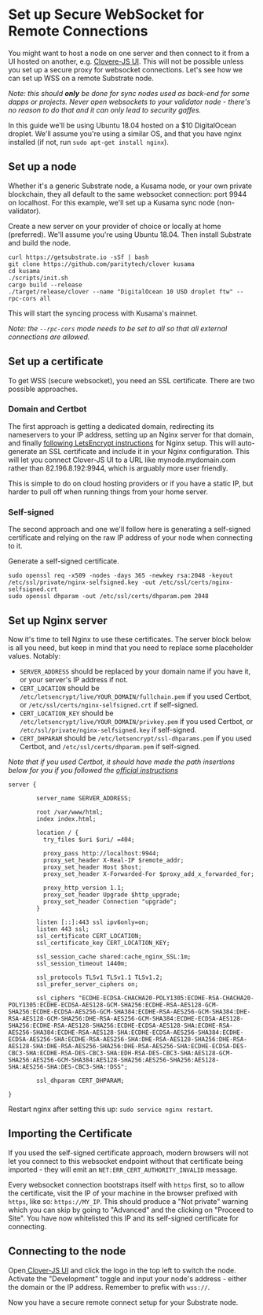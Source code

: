 # Set up Secure WebSocket for Remote Connections

You might want to host a node on one server and then connect to it from a UI hosted on another, e.g. [Clovere-JS UI](https://apps.clover.finance/#/explorer). This will not be possible unless you set up a secure proxy for websocket connections. Let's see how we can set up WSS on a remote Substrate node.

_Note: this should **only** be done for sync nodes used as back-end for some dapps or projects. Never open websockets to your validator node - there's no reason to do that and it can only lead to security gaffes._

In this guide we'll be using Ubuntu 18.04 hosted on a $10 DigitalOcean droplet. We'll assume you're using a similar OS, and that you have nginx installed \(if not, run `sudo apt-get install nginx`\).

## Set up a node

Whether it's a generic Substrate node, a Kusama node, or your own private blockchain, they all default to the same websocket connection: port 9944 on localhost. For this example, we'll set up a Kusama sync node \(non-validator\).

Create a new server on your provider of choice or locally at home \(preferred\). We'll assume you're using Ubuntu 18.04. Then install Substrate and build the node.

```text
curl https://getsubstrate.io -sSf | bash
git clone https://github.com/paritytech/clover kusama
cd kusama
./scripts/init.sh
cargo build --release
./target/release/clover --name "DigitalOcean 10 USD droplet ftw" --rpc-cors all
```

This will start the syncing process with Kusama's mainnet.

_Note: the `--rpc-cors` mode needs to be set to all so that all external connections are allowed._

## Set up a certificate

To get WSS \(secure websocket\), you need an SSL certificate. There are two possible approaches.

### Domain and Certbot

The first approach is getting a dedicated domain, redirecting its nameservers to your IP address, setting up an Nginx server for that domain, and finally [following LetsEncrypt instructions](https://certbot.eff.org/lets-encrypt/ubuntubionic-nginx.html) for Nginx setup. This will auto-generate an SSL certificate and include it in your Nginx configuration. This will let you connect Clover-JS UI to a URL like mynode.mydomain.com rather than 82.196.8.192:9944, which is arguably more user friendly.

This is simple to do on cloud hosting providers or if you have a static IP, but harder to pull off when running things from your home server.

### Self-signed

The second approach and one we'll follow here is generating a self-signed certificate and relying on the raw IP address of your node when connecting to it.

Generate a self-signed certificate.

```text
sudo openssl req -x509 -nodes -days 365 -newkey rsa:2048 -keyout /etc/ssl/private/nginx-selfsigned.key -out /etc/ssl/certs/nginx-selfsigned.crt
sudo openssl dhparam -out /etc/ssl/certs/dhparam.pem 2048
```

## Set up Nginx server

Now it's time to tell Nginx to use these certificates. The server block below is all you need, but keep in mind that you need to replace some placeholder values. Notably:

* `SERVER_ADDRESS` should be replaced by your domain name if you have it, or your server's IP address if not.
* `CERT_LOCATION` should be `/etc/letsencrypt/live/YOUR_DOMAIN/fullchain.pem` if you used Certbot, or `/etc/ssl/certs/nginx-selfsigned.crt` if self-signed.
* `CERT_LOCATION_KEY` should be `/etc/letsencrypt/live/YOUR_DOMAIN/privkey.pem` if you used Certbot, or `/etc/ssl/private/nginx-selfsigned.key` if self-signed.
* `CERT_DHPARAM` should be `/etc/letsencrypt/ssl-dhparams.pem` if you used Certbot, and `/etc/ssl/certs/dhparam.pem` if self-signed.

_Note that if you used Certbot, it should have made the path insertions below for you if you followed the_ [_official instructions_](https://certbot.eff.org/lets-encrypt/ubuntubionic-nginx.html)

```text
server {

        server_name SERVER_ADDRESS;

        root /var/www/html;
        index index.html;

        location / {
          try_files $uri $uri/ =404;

          proxy_pass http://localhost:9944;
          proxy_set_header X-Real-IP $remote_addr;
          proxy_set_header Host $host;
          proxy_set_header X-Forwarded-For $proxy_add_x_forwarded_for;

          proxy_http_version 1.1;
          proxy_set_header Upgrade $http_upgrade;
          proxy_set_header Connection "upgrade";
        }

        listen [::]:443 ssl ipv6only=on;
        listen 443 ssl;
        ssl_certificate CERT_LOCATION;
        ssl_certificate_key CERT_LOCATION_KEY;

        ssl_session_cache shared:cache_nginx_SSL:1m;
        ssl_session_timeout 1440m;

        ssl_protocols TLSv1 TLSv1.1 TLSv1.2;
        ssl_prefer_server_ciphers on;

        ssl_ciphers "ECDHE-ECDSA-CHACHA20-POLY1305:ECDHE-RSA-CHACHA20-POLY1305:ECDHE-ECDSA-AES128-GCM-SHA256:ECDHE-RSA-AES128-GCM-SHA256:ECDHE-ECDSA-AES256-GCM-SHA384:ECDHE-RSA-AES256-GCM-SHA384:DHE-RSA-AES128-GCM-SHA256:DHE-RSA-AES256-GCM-SHA384:ECDHE-ECDSA-AES128-SHA256:ECDHE-RSA-AES128-SHA256:ECDHE-ECDSA-AES128-SHA:ECDHE-RSA-AES256-SHA384:ECDHE-RSA-AES128-SHA:ECDHE-ECDSA-AES256-SHA384:ECDHE-ECDSA-AES256-SHA:ECDHE-RSA-AES256-SHA:DHE-RSA-AES128-SHA256:DHE-RSA-AES128-SHA:DHE-RSA-AES256-SHA256:DHE-RSA-AES256-SHA:ECDHE-ECDSA-DES-CBC3-SHA:ECDHE-RSA-DES-CBC3-SHA:EDH-RSA-DES-CBC3-SHA:AES128-GCM-SHA256:AES256-GCM-SHA384:AES128-SHA256:AES256-SHA256:AES128-SHA:AES256-SHA:DES-CBC3-SHA:!DSS";

        ssl_dhparam CERT_DHPARAM;

}
```

Restart nginx after setting this up: `sudo service nginx restart`.

## Importing the Certificate

If you used the self-signed certificate approach, modern browsers will not let you connect to this websocket endpoint without that certificate being imported - they will emit an `NET:ERR_CERT_AUTHORITY_INVALID` message.

Every websocket connection bootstraps itself with `https` first, so to allow the certificate, visit the IP of your machine in the browser prefixed with `https`, like so: `https://MY_IP`. This should produce a "Not private" warning which you can skip by going to "Advanced" and the clicking on "Proceed to Site". You have now whitelisted this IP and its self-signed certificate for connecting.

## Connecting to the node

Open[ Clover-JS UI](https://apps.clover.finance/#/explorer) and click the logo in the top left to switch the node. Activate the "Development" toggle and input your node's address - either the domain or the IP address. Remember to prefix with `wss://`.

Now you have a secure remote connect setup for your Substrate node.

